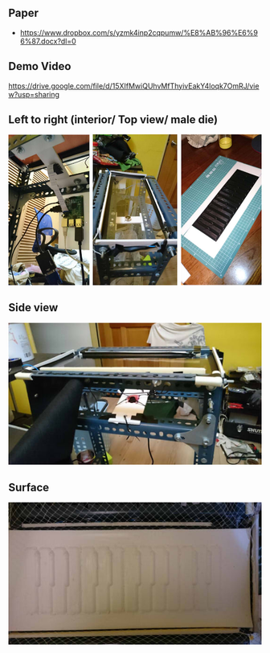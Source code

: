 ## Paper
* https://www.dropbox.com/s/yzmk4inp2cqpumw/%E8%AB%96%E6%96%87.docx?dl=0
## Demo Video
https://drive.google.com/file/d/15XIfMwiQUhvMfThyivEakY4loqk7OmRJ/view?usp=sharing
## Left to right (interior/ Top view/ male die)
![](./img/all.jpg)
## Side view
![](./img/SideView.JPG)
## Surface
![](./img/Surface.JPG)


